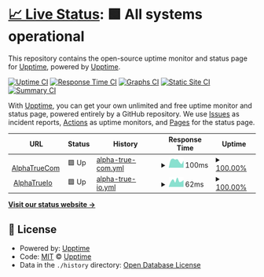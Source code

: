# [📈 Live Status](https://upptime.github.io/upptime): <!--live status--> **🟩 All systems operational**

This repository contains the open-source uptime monitor and status page for [Upptime](https://upptime.js.org), powered by [Upptime](https://github.com/upptime/upptime).

[![Uptime CI](https://github.com/AlphaTrueCom/upptime/workflows/Uptime%20CI/badge.svg)](https://github.com/AlphaTrueCom/upptime/actions?query=workflow%3A%22Uptime+CI%22)
[![Response Time CI](https://github.com/AlphaTrueCom/upptime/workflows/Response%20Time%20CI/badge.svg)](https://github.com/AlphaTrueCom/upptime/actions?query=workflow%3A%22Response+Time+CI%22)
[![Graphs CI](https://github.com/AlphaTrueCom/upptime/workflows/Graphs%20CI/badge.svg)](https://github.com/AlphaTrueCom/upptime/actions?query=workflow%3A%22Graphs+CI%22)
[![Static Site CI](https://github.com/AlphaTrueCom/upptime/workflows/Static%20Site%20CI/badge.svg)](https://github.com/AlphaTrueCom/upptime/actions?query=workflow%3A%22Static+Site+CI%22)
[![Summary CI](https://github.com/AlphaTrueCom/upptime/workflows/Summary%20CI/badge.svg)](https://github.com/AlphaTrueCom/upptime/actions?query=workflow%3A%22Summary+CI%22)

With [Upptime](https://upptime.js.org), you can get your own unlimited and free uptime monitor and status page, powered entirely by a GitHub repository. We use [Issues](https://github.com/upptime/upptime/issues) as incident reports, [Actions](https://github.com/AlphaTrueCom/upptime/actions) as uptime monitors, and [Pages](https://upptime.github.io/upptime) for the status page.

<!--start: status pages-->
<!-- This summary is generated by Upptime (https://github.com/upptime/upptime) -->
<!-- Do not edit this manually, your changes will be overwritten -->
<!-- prettier-ignore -->
| URL | Status | History | Response Time | Uptime |
| --- | ------ | ------- | ------------- | ------ |
| <img alt="" src="https://favicons.githubusercontent.com/alphatrue.com" height="13"> [AlphaTrueCom](https://alphatrue.com) | 🟩 Up | [alpha-true-com.yml](https://github.com/AlphaTrueCom/upptime/commits/HEAD/history/alpha-true-com.yml) | <details><summary><img alt="Response time graph" src="./graphs/alpha-true-com/response-time-week.png" height="20"> 100ms</summary><br><a href="https://uptime.alphatrue.io/history/alpha-true-com"><img alt="Response time 104" src="https://img.shields.io/endpoint?url=https%3A%2F%2Fraw.githubusercontent.com%2FAlphaTrueCom%2Fupptime%2FHEAD%2Fapi%2Falpha-true-com%2Fresponse-time.json"></a><br><a href="https://uptime.alphatrue.io/history/alpha-true-com"><img alt="24-hour response time 97" src="https://img.shields.io/endpoint?url=https%3A%2F%2Fraw.githubusercontent.com%2FAlphaTrueCom%2Fupptime%2FHEAD%2Fapi%2Falpha-true-com%2Fresponse-time-day.json"></a><br><a href="https://uptime.alphatrue.io/history/alpha-true-com"><img alt="7-day response time 100" src="https://img.shields.io/endpoint?url=https%3A%2F%2Fraw.githubusercontent.com%2FAlphaTrueCom%2Fupptime%2FHEAD%2Fapi%2Falpha-true-com%2Fresponse-time-week.json"></a><br><a href="https://uptime.alphatrue.io/history/alpha-true-com"><img alt="30-day response time 90" src="https://img.shields.io/endpoint?url=https%3A%2F%2Fraw.githubusercontent.com%2FAlphaTrueCom%2Fupptime%2FHEAD%2Fapi%2Falpha-true-com%2Fresponse-time-month.json"></a><br><a href="https://uptime.alphatrue.io/history/alpha-true-com"><img alt="1-year response time 104" src="https://img.shields.io/endpoint?url=https%3A%2F%2Fraw.githubusercontent.com%2FAlphaTrueCom%2Fupptime%2FHEAD%2Fapi%2Falpha-true-com%2Fresponse-time-year.json"></a></details> | <details><summary><a href="https://uptime.alphatrue.io/history/alpha-true-com">100.00%</a></summary><a href="https://uptime.alphatrue.io/history/alpha-true-com"><img alt="All-time uptime 100.00%" src="https://img.shields.io/endpoint?url=https%3A%2F%2Fraw.githubusercontent.com%2FAlphaTrueCom%2Fupptime%2FHEAD%2Fapi%2Falpha-true-com%2Fuptime.json"></a><br><a href="https://uptime.alphatrue.io/history/alpha-true-com"><img alt="24-hour uptime 100.00%" src="https://img.shields.io/endpoint?url=https%3A%2F%2Fraw.githubusercontent.com%2FAlphaTrueCom%2Fupptime%2FHEAD%2Fapi%2Falpha-true-com%2Fuptime-day.json"></a><br><a href="https://uptime.alphatrue.io/history/alpha-true-com"><img alt="7-day uptime 100.00%" src="https://img.shields.io/endpoint?url=https%3A%2F%2Fraw.githubusercontent.com%2FAlphaTrueCom%2Fupptime%2FHEAD%2Fapi%2Falpha-true-com%2Fuptime-week.json"></a><br><a href="https://uptime.alphatrue.io/history/alpha-true-com"><img alt="30-day uptime 100.00%" src="https://img.shields.io/endpoint?url=https%3A%2F%2Fraw.githubusercontent.com%2FAlphaTrueCom%2Fupptime%2FHEAD%2Fapi%2Falpha-true-com%2Fuptime-month.json"></a><br><a href="https://uptime.alphatrue.io/history/alpha-true-com"><img alt="1-year uptime 100.00%" src="https://img.shields.io/endpoint?url=https%3A%2F%2Fraw.githubusercontent.com%2FAlphaTrueCom%2Fupptime%2FHEAD%2Fapi%2Falpha-true-com%2Fuptime-year.json"></a></details>
| <img alt="" src="https://favicons.githubusercontent.com/alphatrue.io" height="13"> [AlphaTrueIo](https://alphatrue.io) | 🟩 Up | [alpha-true-io.yml](https://github.com/AlphaTrueCom/upptime/commits/HEAD/history/alpha-true-io.yml) | <details><summary><img alt="Response time graph" src="./graphs/alpha-true-io/response-time-week.png" height="20"> 62ms</summary><br><a href="https://uptime.alphatrue.io/history/alpha-true-io"><img alt="Response time 122" src="https://img.shields.io/endpoint?url=https%3A%2F%2Fraw.githubusercontent.com%2FAlphaTrueCom%2Fupptime%2FHEAD%2Fapi%2Falpha-true-io%2Fresponse-time.json"></a><br><a href="https://uptime.alphatrue.io/history/alpha-true-io"><img alt="24-hour response time 67" src="https://img.shields.io/endpoint?url=https%3A%2F%2Fraw.githubusercontent.com%2FAlphaTrueCom%2Fupptime%2FHEAD%2Fapi%2Falpha-true-io%2Fresponse-time-day.json"></a><br><a href="https://uptime.alphatrue.io/history/alpha-true-io"><img alt="7-day response time 62" src="https://img.shields.io/endpoint?url=https%3A%2F%2Fraw.githubusercontent.com%2FAlphaTrueCom%2Fupptime%2FHEAD%2Fapi%2Falpha-true-io%2Fresponse-time-week.json"></a><br><a href="https://uptime.alphatrue.io/history/alpha-true-io"><img alt="30-day response time 136" src="https://img.shields.io/endpoint?url=https%3A%2F%2Fraw.githubusercontent.com%2FAlphaTrueCom%2Fupptime%2FHEAD%2Fapi%2Falpha-true-io%2Fresponse-time-month.json"></a><br><a href="https://uptime.alphatrue.io/history/alpha-true-io"><img alt="1-year response time 122" src="https://img.shields.io/endpoint?url=https%3A%2F%2Fraw.githubusercontent.com%2FAlphaTrueCom%2Fupptime%2FHEAD%2Fapi%2Falpha-true-io%2Fresponse-time-year.json"></a></details> | <details><summary><a href="https://uptime.alphatrue.io/history/alpha-true-io">100.00%</a></summary><a href="https://uptime.alphatrue.io/history/alpha-true-io"><img alt="All-time uptime 100.00%" src="https://img.shields.io/endpoint?url=https%3A%2F%2Fraw.githubusercontent.com%2FAlphaTrueCom%2Fupptime%2FHEAD%2Fapi%2Falpha-true-io%2Fuptime.json"></a><br><a href="https://uptime.alphatrue.io/history/alpha-true-io"><img alt="24-hour uptime 100.00%" src="https://img.shields.io/endpoint?url=https%3A%2F%2Fraw.githubusercontent.com%2FAlphaTrueCom%2Fupptime%2FHEAD%2Fapi%2Falpha-true-io%2Fuptime-day.json"></a><br><a href="https://uptime.alphatrue.io/history/alpha-true-io"><img alt="7-day uptime 100.00%" src="https://img.shields.io/endpoint?url=https%3A%2F%2Fraw.githubusercontent.com%2FAlphaTrueCom%2Fupptime%2FHEAD%2Fapi%2Falpha-true-io%2Fuptime-week.json"></a><br><a href="https://uptime.alphatrue.io/history/alpha-true-io"><img alt="30-day uptime 100.00%" src="https://img.shields.io/endpoint?url=https%3A%2F%2Fraw.githubusercontent.com%2FAlphaTrueCom%2Fupptime%2FHEAD%2Fapi%2Falpha-true-io%2Fuptime-month.json"></a><br><a href="https://uptime.alphatrue.io/history/alpha-true-io"><img alt="1-year uptime 100.00%" src="https://img.shields.io/endpoint?url=https%3A%2F%2Fraw.githubusercontent.com%2FAlphaTrueCom%2Fupptime%2FHEAD%2Fapi%2Falpha-true-io%2Fuptime-year.json"></a></details>

<!--end: status pages-->

[**Visit our status website →**](https://upptime.github.io/upptime)

## 📄 License

- Powered by: [Upptime](https://github.com/upptime/upptime)
- Code: [MIT](./LICENSE) © [Upptime](https://upptime.js.org)
- Data in the `./history` directory: [Open Database License](https://opendatacommons.org/licenses/odbl/1-0/)
